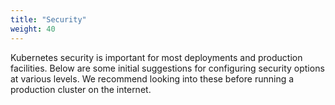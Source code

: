```yaml
---
title: "Security"
weight: 40
---
```

Kubernetes security is important for most deployments and production facilities. Below are some initial suggestions for configuring security options at various levels. We recommend looking into these before running a production cluster on the internet.
